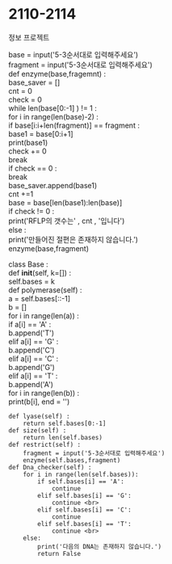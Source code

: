 # 2110-2114
정보 프로젝트

base = input('5-3순서대로 입력해주세요') <br>
fragment = input('5-3순서대로 입력해주세요') <br>
def enzyme(base,fragemnt) : <br>
    base_saver = [] <br>
    cnt = 0 <br>
    check = 0 <br>
    while len(base[0:-1] ) != 1 : <br>
        for i in range(len(base)-2) : <br>
            if base[i:i+len(fragment)] == fragment : <br>
                base1 = base[0:i+1] <br>
                print(base1) <br>
                check += 0 <br>
                break <br>
        if check == 0 : <br>
            break <br>
        base_saver.append(base1) <br>
        cnt +=1 <br>
        base = base[len(base1):len(base)] <br>
    if check != 0 : <br>
        print('RFLP의 갯수는' , cnt , '입니다') <br>
    else : <br>
        print('만들어진 절편은 존재하지 않습니다.') <br>
enzyme(base,fragment) <br>

class Base : <br>
    def __init__(self, k=[]) : <br>
        self.bases = k <br>
    def polymerase(self) : <br>
        a = self.bases[::-1] <br>
        b = [] <br>
        for i in range(len(a)) : <br>
            if a[i] == 'A' : <br>
                b.append('T') <br>
            elif a[i] == 'G' : <br>
                b.append('C') <br>
            elif a[i] == 'C' : <br>
                b.append('G') <br>
            elif a[i] == 'T' : <br>
                b.append('A') <br>
        for i in range(len(b)) : <br>
            print(b[i], end = '') <br>
        
    def lyase(self) : 
        return self.bases[0:-1] 
    def size(self) :
        return len(self.bases) 
    def restrict(self) : 
        fragment = input('5-3순서대로 입력해주세요')
        enzyme(self.bases,fragment)
    def Dna_checker(self) : 
        for i in range(len(self.bases)): 
            if self.bases[i] == 'A': 
                continue 
            elif self.bases[i] == 'G':
                continue <br>
            elif self.bases[i] == 'C': 
                continue 
            elif self.bases[i] == 'T':
                continue <br>
        else: 
            print('다음의 DNA는 존재하지 않습니다.')
            return False 
